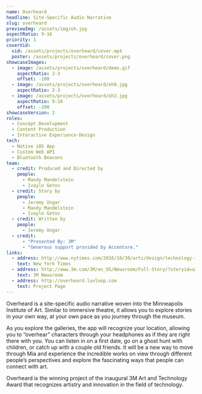 ```yaml
---
name: Overheard
headline: Site-Specific Audio Narrative
slug: overheard
previewImg: /assets/img/oh.jpg
aspectRatio: 9-16
priority: 1
coverVid:
  vid: /assets/projects/overheard/cover.mp4
  poster: /assets/projects/overheard/cover.png
showcaseImages:
  - image: /assets/projects/overheard/demo.gif
    aspectRatio: 2-3
    offset: -100
  - image: /assets/projects/overheard/oh8.jpg
    aspectRatio: 2-3
  - image: /assets/projects/overheard/oh2.jpg
    aspectRatio: 9-16
    offset: -200
showcaseVersion: 2
roles:
  - Concept Development
  - Content Production
  - Interactive Experience-Design
tech:
  - Native iOS App
  - Custom Web API
  - Bluetooth Beacons
team:
  - credit: Produced and Directed by
    people:
      - Mandy Mandelstein
      - Ivaylo Getov
  - credit: Story by
    people:
      - Jeremy Ungar
      - Mandy Mandelstein
      - Ivaylo Getov
  - credit: Written by
    people:
      - Jeremy Ungar
  - credit:
      - "Presented By: 3M"
      - "Generous support provided by Accenture."
links:
  - address: http://www.nytimes.com/2016/10/30/arts/design/technology-invites-a-deep-dive-into-art.html?smid=fb-share&_r=1
    text: New York Times
  - address: http://www.3m.com/3M/en_US/Newsroom/Full-Story/?storyid=a38c9241-42d9-4608-9de4-e50d0db70480
    text: 3M Newsroom
  - address: http://overheard.luxloop.com
    text: Project Page
---
```


<p>
  Overheard is a site-specific audio narrative woven into the Minneapolis Institute of Art. Similar to immersive theatre, it allows you to explore stories in your own way, at your own pace as you journey through the museum.
</p>

<p>
  As you explore the galleries, the app will recognize your location, allowing you to “overhear” characters through your headphones as if they are right there with you. You can listen in on a first date, go on a ghost hunt with children, or catch up with a couple old friends. It will be a new way to move through Mia and experience the incredible works on view through different people’s perspectives and explore the fascinating ways that people can connect with art.
</p>

<p>
  Overheard is the winning project of the inaugural 3M Art and Technology Award that recognizes artistry and innovation in the field of technology.
</p>
